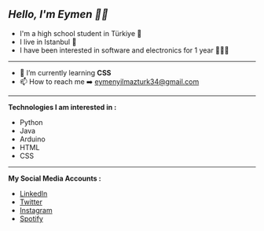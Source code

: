 ***Hello, I'm Eymen 👋🏻***
---
- I'm a high school student in Türkiye 🏫
- I live in Istanbul 🌆
- I have been interested in software and electronics for 1 year 👨🏻‍💻
---
- 🌱 I’m currently learning **CSS**
- 📫 How to reach me ➡️ eymenyilmazturk34@gmail.com
---
**Technologies I am interested in :**
- Python
- Java
- Arduino
- HTML
- CSS
---
**My Social Media Accounts :**
- [LinkedIn](https://www.linkedin.com/in/eymen-y%C4%B1lmazt%C3%BCrk-54023a264/)
- [Twitter](https://twitter.com/eymenyilmazturk)
- [Instagram](https://instagram.com/eymenyilmazturkk)
- [Spotify](https://open.spotify.com/user/31krztthvazlzif5gcewp7pjqvqi)
